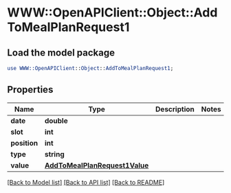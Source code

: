 # WWW::OpenAPIClient::Object::AddToMealPlanRequest1

## Load the model package
```perl
use WWW::OpenAPIClient::Object::AddToMealPlanRequest1;
```

## Properties
Name | Type | Description | Notes
------------ | ------------- | ------------- | -------------
**date** | **double** |  | 
**slot** | **int** |  | 
**position** | **int** |  | 
**type** | **string** |  | 
**value** | [**AddToMealPlanRequest1Value**](AddToMealPlanRequest1Value.md) |  | 

[[Back to Model list]](../README.md#documentation-for-models) [[Back to API list]](../README.md#documentation-for-api-endpoints) [[Back to README]](../README.md)


